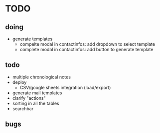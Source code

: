 # TODO
## doing
- generate templates
  - compelte modal in contactinfos: add dropdown to select template
  - complete modal in contactinfos: add button to generate template

## todo
- multiple chronological notes
- deploy
  - CSV/google sheets integration (load/export) 
- generate mail templates
- clarify "actions"
- sorting in all the tables
- searchbar

## bugs
